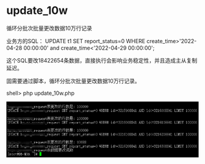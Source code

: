# update_10w
循环分批次批量更改数据10万行记录

业务方的SQL：
UPDATE t1 SET report_status=0 WHERE create_time>'2022-04-28 00:00:00' and  create_time<'2022-04-29 00:00:00';

这个SQL要改18422654条数据，直接执行会影响业务稳定性，并且造成主从复制延迟。

固需要通过脚本，循环分批次批量更改数据10万行记录。

shell> php update_10w.php

![image](https://raw.githubusercontent.com/hcymysql/update_10w/main/update_10w.png)
